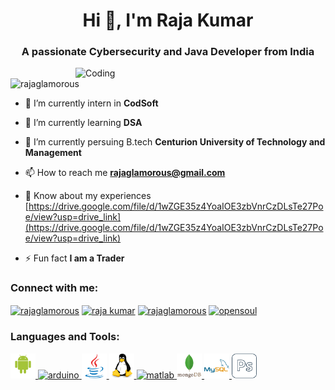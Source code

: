 <h1 align="center">Hi 👋, I'm Raja Kumar</h1>
<h3 align="center">A passionate Cybersecurity and Java Developer from India</h3>
<img align="right" alt="Coding" width="400" src="https://ibb.co/C93P1JD">

<p align="left"> <img src="https://komarev.com/ghpvc/?username=rajaglamorous&label=Profile%20views&color=0e75b6&style=flat" alt="rajaglamorous" /> </p>

- 🔭 I’m currently intern in **CodSoft**

- 🌱 I’m currently learning **DSA**

- 👯 I’m currently persuing B.tech **Centurion University of Technology and Management**

- 📫 How to reach me **rajaglamorous@gmail.com**

- 📄 Know about my experiences [https://drive.google.com/file/d/1wZGE35z4YoaIOE3zbVnrCzDLsTe27Poe/view?usp=drive_link](https://drive.google.com/file/d/1wZGE35z4YoaIOE3zbVnrCzDLsTe27Poe/view?usp=drive_link)

- ⚡ Fun fact **I am a Trader**

<h3 align="left">Connect with me:</h3>
<p align="left">
<a href="https://twitter.com/rajaglamorous" target="blank"><img align="center" src="https://raw.githubusercontent.com/rahuldkjain/github-profile-readme-generator/master/src/images/icons/Social/twitter.svg" alt="rajaglamorous" height="30" width="40" /></a>
<a href="https://linkedin.com/in/raja kumar" target="blank"><img align="center" src="https://raw.githubusercontent.com/rahuldkjain/github-profile-readme-generator/master/src/images/icons/Social/linked-in-alt.svg" alt="raja kumar" height="30" width="40" /></a>
<a href="https://instagram.com/rajaglamorous" target="blank"><img align="center" src="https://raw.githubusercontent.com/rahuldkjain/github-profile-readme-generator/master/src/images/icons/Social/instagram.svg" alt="rajaglamorous" height="30" width="40" /></a>
<a href="https://www.youtube.com/c/opensoul" target="blank"><img align="center" src="https://raw.githubusercontent.com/rahuldkjain/github-profile-readme-generator/master/src/images/icons/Social/youtube.svg" alt="opensoul" height="30" width="40" /></a>
</p>

<h3 align="left">Languages and Tools:</h3>
<p align="left"> <a href="https://developer.android.com" target="_blank" rel="noreferrer"> <img src="https://raw.githubusercontent.com/devicons/devicon/master/icons/android/android-original-wordmark.svg" alt="android" width="40" height="40"/> </a> <a href="https://www.arduino.cc/" target="_blank" rel="noreferrer"> <img src="https://cdn.worldvectorlogo.com/logos/arduino-1.svg" alt="arduino" width="40" height="40"/> </a> <a href="https://www.java.com" target="_blank" rel="noreferrer"> <img src="https://raw.githubusercontent.com/devicons/devicon/master/icons/java/java-original.svg" alt="java" width="40" height="40"/> </a> <a href="https://www.linux.org/" target="_blank" rel="noreferrer"> <img src="https://raw.githubusercontent.com/devicons/devicon/master/icons/linux/linux-original.svg" alt="linux" width="40" height="40"/> </a> <a href="https://www.mathworks.com/" target="_blank" rel="noreferrer"> <img src="https://upload.wikimedia.org/wikipedia/commons/2/21/Matlab_Logo.png" alt="matlab" width="40" height="40"/> </a> <a href="https://www.mongodb.com/" target="_blank" rel="noreferrer"> <img src="https://raw.githubusercontent.com/devicons/devicon/master/icons/mongodb/mongodb-original-wordmark.svg" alt="mongodb" width="40" height="40"/> </a> <a href="https://www.mysql.com/" target="_blank" rel="noreferrer"> <img src="https://raw.githubusercontent.com/devicons/devicon/master/icons/mysql/mysql-original-wordmark.svg" alt="mysql" width="40" height="40"/> </a> <a href="https://www.photoshop.com/en" target="_blank" rel="noreferrer"> <img src="https://raw.githubusercontent.com/devicons/devicon/master/icons/photoshop/photoshop-line.svg" alt="photoshop" width="40" height="40"/> </a> </p>

